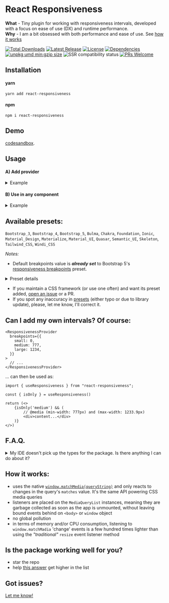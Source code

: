 <div class="center">
<h1>React Responsiveness</h1>
</div>

**What** - Tiny plugin for working with responsiveness intervals, developed with a focus on ease of use (DX) and runtime performance.  
**Why** - I am a bit obsessed with both performance and ease of use. See [how it works](#how-it-works)

<p>
<a href="https://www.npmjs.com/package/react-responsiveness"><img src="https://img.shields.io/npm/dt/react-responsiveness.svg?color=f9d342&style=flat-square" alt="Total Downloads"></a>
<a href="https://www.npmjs.com/package/react-responsiveness"><img src="https://img.shields.io/npm/v/react-responsiveness.svg?color=f9d342&style=flat-square" alt="Latest Release"></a>
<a href="https://github.com/codemonk-digital/react-responsiveness/blob/main/LICENSE.MD"><img src="https://img.shields.io/npm/l/react-responsiveness.svg?color=f9d342&style=flat-square" alt="License"></a>
<a href="https://github.com/codemonk-digital/react-responsiveness/blob/main/package.json#L27"><img src="https://img.shields.io/badge/dependencies-0-f9d342.svg?style=flat-square" alt="Dependencies" /></a>
<a href="https://unpkg.com/react-responsiveness"><img src="https://img.badgesize.io/https://unpkg.com/react-responsiveness.svg?compression=gzip&label=umd:minzip&color=f9d342&style=flat-square" alt="unpkg umd min:gzip size" /></a>
<img src="https://img.shields.io/badge/SSR-ready-f9d342?style=flat-square" alt="SSR compatibility status"/>
<a href="https://makeapullrequest.com"><img src="https://img.shields.io/badge/PRs-welcome-f9d342.svg?style=flat-square" alt="PRs Welcome"/></a>
</p>

## Installation

#### yarn

```terminal
yarn add react-responsiveness
```

#### npm

```terminal
npm i react-responsiveness
```

## Demo

[codesandbox](https://codesandbox.io/p/sandbox/react-responsiveness-lx3789?file=/src/App.tsx).

## Usage

#### A) Add provider
<details>
    <summary>Example</summary>

```tsx
import { ResponsivenessProvider, Presets } from "react-responsiveness";

function App() {
    // ...
}

const WithResponsiveness = () => (
  <ResponsivenessProvider breakpoints={Presets.Bootstrap_5}>
    <App />
  </ResponsivenessProvider>
);
export default WithResponsiveness;
```

</details>

#### B) Use in any component
<details>
    <summary>Example</summary>

```tsx
import { useResponsiveness } from "react-responsiveness";

const { isMin, isMax, isOnly, currentInterval } = useResponsiveness()

return (<>
   <div>Current interval {currentInterval}</div>
   {isMin('md') && (
       // @media (min-width: 768px)
       <div>content...</div>
   )}
   {isMax('md') && (
       // @media (max-width: 991.9px)
       <div>content...</div>
   )}
   {isOnly('md') && (
       // @media (min-width: 768px) and (max-width: 991.9px)
       <div>content...</div>
   )}
</>)
```
</details>

## Available presets:

`Bootstrap_3`, `Bootstrap_4`, `Bootstrap_5`, `Bulma`, `Chakra`, `Foundation`, `Ionic`, `Material_Design`, `Materialize`, `Material_UI`, `Quasar`, `Semantic_UI`, `Skeleton`, `Tailwind_CSS`, `Windi_CSS`

_Notes:_ 
 - Default breakpoints value is **_already set_** to Bootstrap 5's [responsiveness breakpoints](https://getbootstrap.com/docs/5.3/layout/breakpoints/#available-breakpoints) preset.
<details>
    <summary>Preset details</summary>

```tsx
Presets.Bootstrap_5 = {
  xs: 0,
  sm: 576,
  md: 768,
  lg: 992,
  xl: 1200,
  xxl: 1400,
};
```
</details>

- If you maintain a CSS framework (or use one often) and want its preset added, [open an issue](https://github.com/codemonk-digital/react-responsiveness/issues) or a PR.
- If you spot any inaccuracy in [presets](https://github.com/codemonk-digital/react-responsiveness/blob/main/lib/presets.ts) (either typo or due to library update), please, let me know, I'll correct it.

## Can I add my own intervals? Of course:

```tsx
<ResponsivenessProvider
  breakpoints={{
    small: 0,
    medium: 777,
    large: 1234,
  }}
>
  // ...
</ResponsivenessProvider>
```
... can then be used as:
```tsx
import { useResponsiveness } from "react-responsiveness";

const { isOnly } = useResponsiveness()

return (<>
    {isOnly('medium') && (
        // @media (min-width: 777px) and (max-width: 1233.9px)
        <div>content...</div>
    )}
</>)
```
## F.A.Q.
<details>
    <summary>My IDE doesn't pick up the types for the package. Is there anything I can do about it?</summary>

I've noticed this weird problem in some codesandbox.io instances. 

I don't know why it happens but here's what you can do to fix it: create a `react-responsiveness.d.ts` file in `src/` folder, with the following content:

```ts
declare module "react-responsiveness" {
    export * from "react-responsiveness" 
}
```
This seems to fix TS.  
Another fix which sometimes works is to re-start the TS service.
</details>

## How it works:

- uses the native [`window.matchMedia(queryString)`](https://developer.mozilla.org/en-US/docs/Web/API/Window/matchMedia) and only reacts to changes in the query's `matches` value. It's the same API powering CSS media queries
- listeners are placed on the `MediaQueryList` instances, meaning they are garbage collected as soon as the app is unmounted, without leaving bound events behind on `<body>` or `window` object
- no global pollution
- in terms of memory and/or CPU consumption, listening to `window.matchMadia` 'change' events is a few hundred times lighter than using the _"traditional"_ `resize` event listener method

## Is the package working well for you?
- star the repo
- help [this answer](https://stackoverflow.com/a/76999879/1891677) get higher in the list

## Got issues?

[Let me know!](https://github.com/codemonk-digital/react-responsiveness/issues)
